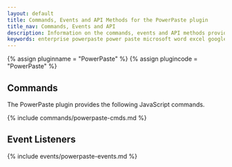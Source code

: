```yaml
---
layout: default
title: Commands, Events and API Methods for the PowerPaste plugin
title_nav: Commands, Events and API
description: Information on the commands, events and API methods provided with the PowerPaste plugin.
keywords: enterprise powerpaste power paste microsoft word excel google docs
---
```


{% assign pluginname = "PowerPaste" %}
{% assign plugincode = "PowerPaste" %}

## Commands

The PowerPaste plugin provides the following JavaScript commands.

{% include commands/powerpaste-cmds.md %}

## Event Listeners 

{% include events/powerpaste-events.md %}